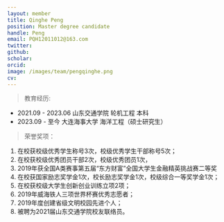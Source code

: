 ```yaml
---
layout: member
title: Qinghe Peng
position: Master degree candidate
handle: Peng
email: PQH12011012@163.com
twitter: 
github: 
scholar:
orcid: 
image: /images/team/pengqinghe.png
cv: 
---
```


> 教育经历:


- 2021.09 - 2023.06 山东交通学院 轮机工程 本科
- 2023.09 - 至今 大连海事大学 海洋工程（硕士研究生）


> 荣誉奖项：

1. 在校获校级优秀学生称号3次，校级优秀学生干部称号5次；
2. 在校获校级优秀团员干部2次，校级优秀团员1次，
3. 2019年获全国A类赛事第五届“东方财富”全国大学生金融精英挑战赛二等奖
4. 在校获国家励志奖学金1次，校长励志奖学金1次，校级综合一等奖学金1次；
5. 在校获校级大学生创新创业训练立项2项；
6. 2019年威海铁人三项世界杯赛优秀志愿者；
7. 2019年度创建省级文明校园先进个人；
8. 被聘为2021届山东交通学院校友联络员。
